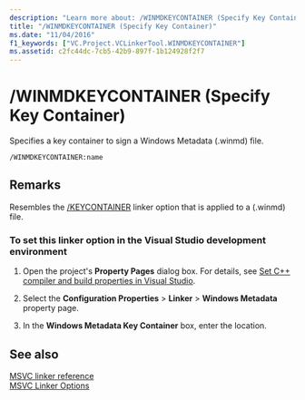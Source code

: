```yaml
---
description: "Learn more about: /WINMDKEYCONTAINER (Specify Key Container)"
title: "/WINMDKEYCONTAINER (Specify Key Container)"
ms.date: "11/04/2016"
f1_keywords: ["VC.Project.VCLinkerTool.WINMDKEYCONTAINER"]
ms.assetid: c2fc44dc-7cb5-42b9-897f-1b124928f2f7
---
```

# /WINMDKEYCONTAINER (Specify Key Container)

Specifies a key container to sign a Windows Metadata (.winmd) file.

```
/WINMDKEYCONTAINER:name
```

## Remarks

Resembles the [/KEYCONTAINER](keycontainer-specify-a-key-container-to-sign-an-assembly.md) linker option that is applied to a (.winmd) file.

### To set this linker option in the Visual Studio development environment

1. Open the project's **Property Pages** dialog box. For details, see [Set C++ compiler and build properties in Visual Studio](../working-with-project-properties.md).

1. Select the **Configuration Properties** > **Linker** > **Windows Metadata** property page.

1. In the **Windows Metadata Key Container** box, enter the location.

## See also

[MSVC linker reference](linking.md)<br/>
[MSVC Linker Options](linker-options.md)
